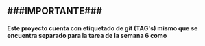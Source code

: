 <h2>###IMPORTANTE###</h2>
<h4>Este proyecto cuenta con etiquetado de git (TAG's) mismo que se encuentra separado para la tarea de la semana 6 como <sem6></h4>
